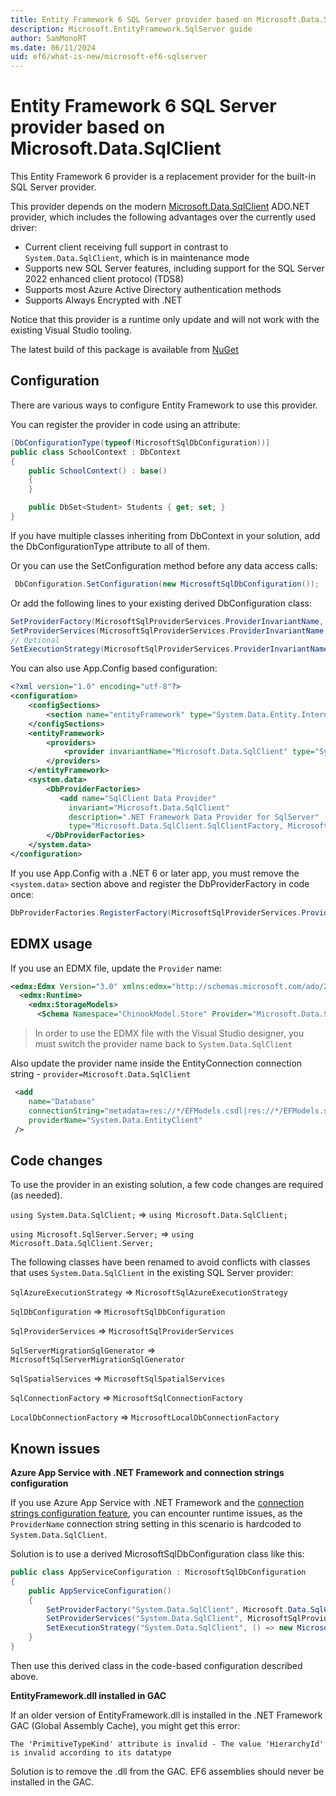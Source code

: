 ```yaml
---
title: Entity Framework 6 SQL Server provider based on Microsoft.Data.SqlClient
description: Microsoft.EntityFramework.SqlServer guide
author: SamMonoRT
ms.date: 06/11/2024
uid: ef6/what-is-new/microsoft-ef6-sqlserver
---
```


# Entity Framework 6 SQL Server provider based on Microsoft.Data.SqlClient

This Entity Framework 6 provider is a replacement provider for the built-in SQL Server provider.

This provider depends on the modern [Microsoft.Data.SqlClient](https://github.com/dotnet/SqlClient) ADO.NET provider, which includes the following advantages over the currently used driver:

- Current client receiving full support in contrast to `System.Data.SqlClient`, which is in maintenance mode
- Supports new SQL Server features, including support for the SQL Server 2022 enhanced client protocol (TDS8)
- Supports most Azure Active Directory authentication methods
- Supports Always Encrypted with .NET

Notice that this provider is a runtime only update and will not work with the existing Visual Studio tooling.

The latest build of this package is available from [NuGet](https://www.nuget.org/packages/Microsoft.EntityFramework.SqlServer)

## Configuration

There are various ways to configure Entity Framework to use this provider.

You can register the provider in code using an attribute:

````csharp
[DbConfigurationType(typeof(MicrosoftSqlDbConfiguration))]
public class SchoolContext : DbContext
{
    public SchoolContext() : base()
    {
    }

    public DbSet<Student> Students { get; set; }
}
````

If you have multiple classes inheriting from DbContext in your solution, add the DbConfigurationType attribute to all of them.

Or you can use the SetConfiguration method before any data access calls:

````csharp
 DbConfiguration.SetConfiguration(new MicrosoftSqlDbConfiguration());
````

Or add the following lines to your existing derived DbConfiguration class:

````csharp
SetProviderFactory(MicrosoftSqlProviderServices.ProviderInvariantName, Microsoft.Data.SqlClient.SqlClientFactory.Instance);
SetProviderServices(MicrosoftSqlProviderServices.ProviderInvariantName, MicrosoftSqlProviderServices.Instance);
// Optional
SetExecutionStrategy(MicrosoftSqlProviderServices.ProviderInvariantName, () => new MicrosoftSqlAzureExecutionStrategy());
````

You can also use App.Config based configuration:

````xml
<?xml version="1.0" encoding="utf-8"?>
<configuration>
    <configSections>
        <section name="entityFramework" type="System.Data.Entity.Internal.ConfigFile.EntityFrameworkSection, EntityFramework, Version=6.0.0.0, Culture=neutral, PublicKeyToken=b77a5c561934e089" requirePermission="false" />    
    </configSections>
    <entityFramework>
        <providers>
            <provider invariantName="Microsoft.Data.SqlClient" type="System.Data.Entity.SqlServer.MicrosoftSqlProviderServices, Microsoft.EntityFramework.SqlServer" />
        </providers>
    </entityFramework>
    <system.data>
        <DbProviderFactories>
           <add name="SqlClient Data Provider"
             invariant="Microsoft.Data.SqlClient"
             description=".NET Framework Data Provider for SqlServer"
             type="Microsoft.Data.SqlClient.SqlClientFactory, Microsoft.Data.SqlClient" />
        </DbProviderFactories>
    </system.data>
</configuration>
````

If you use App.Config with a .NET 6 or later app, you must remove the `<system.data>` section above and register the DbProviderFactory in code once:

````csharp
DbProviderFactories.RegisterFactory(MicrosoftSqlProviderServices.ProviderInvariantName, Microsoft.Data.SqlClient.SqlClientFactory.Instance);
````

## EDMX usage

If you use an EDMX file, update the `Provider` name:

````xml
<edmx:Edmx Version="3.0" xmlns:edmx="http://schemas.microsoft.com/ado/2009/11/edmx">
  <edmx:Runtime>
    <edmx:StorageModels>
      <Schema Namespace="ChinookModel.Store" Provider="Microsoft.Data.SqlClient" >
````

> In order to use the EDMX file with the Visual Studio designer, you must switch the provider name back to `System.Data.SqlClient`

Also update the provider name inside the EntityConnection connection string - `provider=Microsoft.Data.SqlClient`

````xml
 <add 
    name="Database" 
    connectionString="metadata=res://*/EFModels.csdl|res://*/EFModels.ssdl|res://*/EFModels.msl;provider=Microsoft.Data.SqlClient;provider connection string=&quot;data source=server;initial catalog=mydb;integrated security=True;persist security info=True;" 
    providerName="System.Data.EntityClient" 
 />
````

## Code changes

To use the provider in an existing solution, a few code changes are required (as needed).

`using System.Data.SqlClient;` => `using Microsoft.Data.SqlClient;`

`using Microsoft.SqlServer.Server;` => `using Microsoft.Data.SqlClient.Server;`

The following classes have been renamed to avoid conflicts with classes that uses `System.Data.SqlClient` in the existing SQL Server provider:

`SqlAzureExecutionStrategy` => `MicrosoftSqlAzureExecutionStrategy`

`SqlDbConfiguration` => `MicrosoftSqlDbConfiguration`

`SqlProviderServices` => `MicrosoftSqlProviderServices`

`SqlServerMigrationSqlGenerator` => `MicrosoftSqlServerMigrationSqlGenerator`

`SqlSpatialServices` => `MicrosoftSqlSpatialServices`

`SqlConnectionFactory` => `MicrosoftSqlConnectionFactory`

`LocalDbConnectionFactory` => `MicrosoftLocalDbConnectionFactory`

## Known issues

**Azure App Service with .NET Framework and connection strings configuration**

If you use Azure App Service with .NET Framework and the [connection strings configuration feature](/azure/app-service/configure-common?tabs=portal#configure-connection-strings), you can encounter runtime issues, as the `ProviderName` connection string setting in this scenario is hardcoded to `System.Data.SqlClient`.

Solution is to use a derived MicrosoftSqlDbConfiguration class like this:

```csharp
public class AppServiceConfiguration : MicrosoftSqlDbConfiguration
{
    public AppServiceConfiguration()
    {
        SetProviderFactory("System.Data.SqlClient", Microsoft.Data.SqlClient.SqlClientFactory.Instance);
        SetProviderServices("System.Data.SqlClient", MicrosoftSqlProviderServices.Instance);
        SetExecutionStrategy("System.Data.SqlClient", () => new MicrosoftSqlAzureExecutionStrategy());
    }
}
```

Then use this derived class in the code-based configuration described above.

**EntityFramework.dll installed in GAC**

If an older version of EntityFramework.dll is installed in the .NET Framework GAC (Global Assembly Cache), you might get this error:

`The 'PrimitiveTypeKind' attribute is invalid - The value 'HierarchyId' is invalid according to its datatype`

Solution is to remove the .dll from the GAC. EF6 assemblies should never be installed in the GAC.
